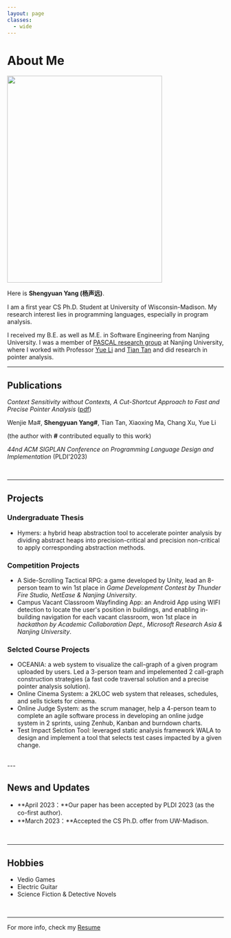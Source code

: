```yaml
---
layout: page
classes: 
  - wide
---
```


# About Me

<img src="https://yangshengyuan.github.io/shengyuanyang.jpg" class="floatpic" width="360" height="480">

Here is **Shengyuan Yang (杨声远)**.

I am a first year CS Ph.D. Student at University of Wisconsin-Madison. My research interest lies in programming languages, especially in program analysis.

I received my B.E. as well as M.E. in Software Engineering from Nanjing University. I was a member of [PASCAL research group](https://pascal-lab.net/) at Nanjing University, where I worked with Professor [Yue Li](https://yuelee.bitbucket.io/) and [Tian Tan](https://silverbullettt.bitbucket.io/) and did research in pointer analysis.

---

## Publications
*Context Sensitivity without Contexts, A Cut-Shortcut Approach to Fast and Precise Pointer Analysis* ([pdf](https://dl.acm.org/doi/pdf/10.1145/3591242))

Wenjie Ma#, **Shengyuan Yang#**, Tian Tan, Xiaoxing Ma, Chang Xu, Yue Li

(the author with **#** contributed equally to this work) 

*44nd ACM SIGPLAN Conference on Programming Language Design and Implementation* (PLDI'2023)

<br>

---

## Projects

### Undergraduate Thesis
- Hymers: a hybrid heap abstraction tool to accelerate pointer analysis by dividing abstract heaps into
precision-critical and precision non-critical to apply corresponding abstraction methods.

### Competition Projects
- A Side-Scrolling Tactical RPG: a game developed by Unity, lead an 8-person team to win 1st place in *Game Development Contest by Thunder Fire Studio, NetEase & Nanjing University*.
- Campus Vacant Classroom Wayfinding App: an Android App using WIFI detection to locate the user's position in buildings, and enabling in-building navigation for each vacant classroom, won 1st place in *hackathon by Academic Collaboration Dept., Microsoft Research Asia & Nanjing University*.

### Selcted Course Projects
- OCEANIA: a web system to visualize the call-graph of a given program uploaded by users. Led a 3-person team and impelemented 2 call-graph construction strategies (a fast code traversal solution and a precise pointer analysis solution). 
- Online Cinema System: a 2KLOC web system that releases, schedules, and sells tickets for cinema.
- Online Judge System: as the scrum manager, help a 4-person team to complete an agile software process in developing an online judge system in 2 sprints, using Zenhub, Kanban and burndown charts.
- Test Impact Selction Tool: leveraged static analysis framework WALA to design and implement a tool that selects test cases impacted by a given change.
<br>
---

## News and Updates

- **April 2023：**Our paper has been accepted by PLDI 2023 (as the co-first author).
- **March 2023：**Accepted the CS Ph.D. offer from UW-Madison.

<br>

---

## Hobbies
- Vedio Games
- Electric Guitar
- Science Fiction & Detective Novels

<br>

---
For more info, check my [Resume](https://yangshengyuan.github.io/file/CV-shengyuanyang.pdf)